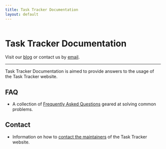 ```yaml
---
title: Task Tracker Documentation
layout: default
---
```


<div class="row" style="margin-top:54px">
  <div class="span12">
    <h1 class="about-title">Task Tracker Documentation</h1>
    <p class="about-tagline">Visit our <a href="https://sleepepi.partners.org/category/task-tracker/">blog</a> or contact us by <a href="/tasktracker/contact">email</a>.</p>
  </div>
</div>

<hr class="soften">

<p class="about-description">Task Tracker Documentation is aimed to provide answers to the usage of the Task Tracker website.</p>

<div class="row">
  <div class="span6">
    <h2 class="about-title">FAQ</h2>
    <ul>
      <li>A collection of <a href="/tasktracker/faq">Frequently Asked Questions</a> geared at solving common problems.</li>
    </ul>
  </div>
  <div class="span6">
    <h2 class="about-title">Contact</h2>
    <ul>
      <li>Information on how to <a href="/tasktracker/contact">contact the maintainers</a> of the Task Tracker website.</li>
    </ul>
  </div>
</div>
